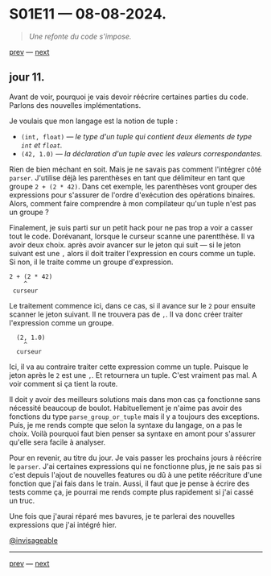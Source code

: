 # S01E11 — 08-08-2024.

> *Une refonte du code s'impose.*

[prev](S01E09-06-08-2024.md) — [next](S01E01-29-07-2024.md)

## jour 11.

Avant de voir, pourquoi je vais devoir réécrire certaines parties du code. Parlons des nouvelles implémentations.

Je voulais que mon langage est la notion de tuple :

- `(int, float)` — *le type d'un tuple qui contient deux élements de type `int` et `float`.*
- `(42, 1.0)` — *la déclaration d'un tuple avec les valeurs correspondantes.*

Rien de bien méchant en soit. Mais je ne savais pas comment l'intégrer côté `parser`. J'utilise déjà les parenthèses en tant que délimiteur en tant que groupe `2 + (2 * 42)`. Dans cet exemple, les parenthèses vont grouper des expressions pour s'assurer de l'ordre d'exécution des opérations binaires. Alors, comment faire comprendre à mon compilateur qu'un tuple n'est pas un groupe ?

Finalement, je suis parti sur un petit hack pour ne pas trop a voir a casser tout le code. Dorévanant, lorsque le curseur scanne une parentthèse. Il va avoir deux choix. après avoir avancer sur le jeton qui suit — si le jeton suivant est une `,` alors il doit traiter l'expression en cours comme un tuple. Si non, il le traite comme un groupe d'expression.

```
2 + (2 * 42)
    ^
 curseur
```

Le traitement commence ici, dans ce cas, si il avance sur le `2` pour ensuite scanner le jeton suivant. Il ne trouvera pas de `,`. Il va donc créer traiter l'expression comme un groupe.

```
  (2, 1.0)
    ^
  curseur
```

Ici, il va au contraire traiter cette expression comme un tuple. Puisque le jeton après le `2` est une `,`. Et retournera un tuple. C'est vraiment pas mal. A voir comment si ça tient la route.

Il doit y avoir des meilleurs solutions mais dans mon cas ça fonctionne sans nécessité beaucoup de boulot. Habituellement je n'aime pas avoir des fonctions du type `parse_group_or_tuple` mais il y a toujours des exceptions. Puis, je me rends compte que selon la syntaxe du langage, on a pas le choix. Voilà pourquoi faut bien penser sa syntaxe en amont pour s'assurer qu'elle sera facile à analyser.

Pour en revenir, au titre du jour. Je vais passer les prochains jours à réécrire le `parser`. J'ai certaines expressions qui ne fonctionne plus, je ne sais pas si c'est depuis l'ajout de nouvelles features ou dû à une petite réécriture d'une fonction que j'ai fais dans le train. Aussi, il faut que je pense à écrire des tests comme ça, je pourrai me rends compte plus rapidement si j'ai cassé un truc.

Une fois que j'aurai réparé mes bavures, je te parlerai des nouvelles expressions que j'ai intégré hier.

[@invisageable](https://twitter.com/invisageable)   

---

[prev](S01E09-06-08-2024.md) — [next](S01E01-29-07-2024.md)
